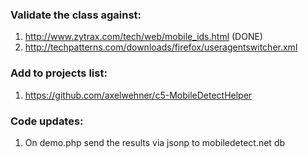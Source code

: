 ### Validate the class against:

1. http://www.zytrax.com/tech/web/mobile_ids.html (DONE)
1. http://techpatterns.com/downloads/firefox/useragentswitcher.xml

### Add to projects list:

1. https://github.com/axelwehner/c5-MobileDetectHelper

### Code updates:

1. On demo.php send the results via jsonp to mobiledetect.net db
